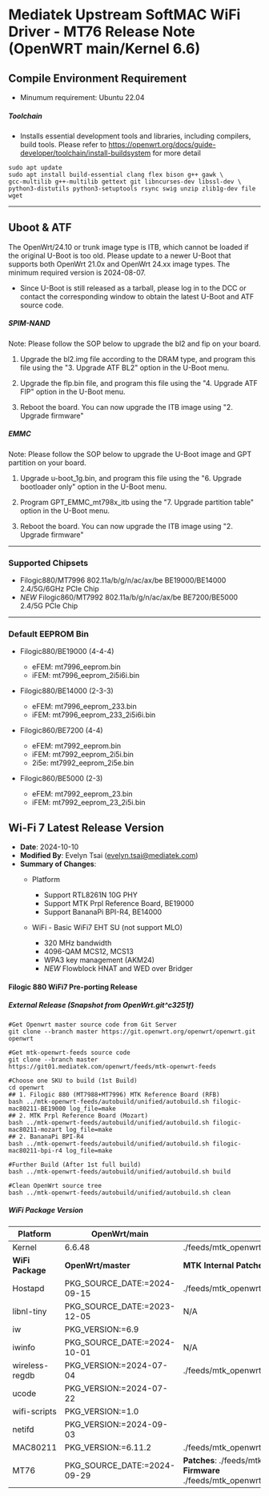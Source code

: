 # Mediatek Upstream SoftMAC WiFi Driver - MT76 Release Note (OpenWRT main/Kernel 6.6)

## Compile Environment Requirement

- Minumum requirement: Ubuntu 22.04 

##### Toolchain

- Installs essential development tools and libraries, including compilers, build tools. Please refer to https://openwrt.org/docs/guide-developer/toolchain/install-buildsystem for more detail
```
sudo apt update
sudo apt install build-essential clang flex bison g++ gawk \
gcc-multilib g++-multilib gettext git libncurses-dev libssl-dev \
python3-distutils python3-setuptools rsync swig unzip zlib1g-dev file wget
```
---

## Uboot & ATF
The OpenWrt/24.10 or trunk image type is ITB, which cannot be loaded if the original U-Boot is too old. Please update to a newer U-Boot that supports both OpenWrt 21.0x and OpenWrt 24.xx image types. The minimum required version is 2024-08-07.

- Since U-Boot is still released as a tarball, please log in to the DCC or contact the corresponding window to obtain the latest U-Boot and ATF source code.

##### SPIM-NAND
Note: Please follow the SOP below to upgrade the bl2 and fip on your board.

1. Upgrade the bl2.img file according to the DRAM type, and program this file using the "3. Upgrade ATF BL2" option in the U-Boot menu.

2. Upgrade the flp.bin file, and program this file using the "4. Upgrade ATF FIP" option in the U-Boot menu.

3. Reboot the board. You can now upgrade the ITB image using "2. Upgrade firmware"

##### EMMC
Note: Please follow the SOP below to upgrade the U-Boot image and GPT partition on your board.

1. Upgrade u-boot_1g.bin, and program this file using the "6. Upgrade bootloader only" option in the U-Boot menu.

2. Program GPT_EMMC_mt798x_itb using the "7. Upgrade partition table" option in the U-Boot menu. 

3. Reboot the board. You can now upgrade the ITB image using "2. Upgrade firmware"
---

### Supported Chipsets
- Filogic880/MT7996 802.11a/b/g/n/ac/ax/be BE19000/BE14000 2.4/5G/6GHz PCIe Chip
- *NEW* Filogic860/MT7992 802.11a/b/g/n/ac/ax/be BE7200/BE5000 2.4/5G PCIe Chip
---

### Default EEPROM Bin
- Filogic880/BE19000 (4-4-4)
  - eFEM: mt7996_eeprom.bin
  - iFEM: mt7996_eeprom_2i5i6i.bin

- Filogic880/BE14000 (2-3-3)
  - eFEM: mt7996_eeprom_233.bin
  - iFEM: mt7996_eeprom_233_2i5i6i.bin

- Filogic860/BE7200 (4-4)
  - eFEM: mt7992_eeprom.bin
  - iFEM: mt7992_eeprom_2i5i.bin
  - 2i5e: mt7992_eeprom_2i5e.bin

- Filogic860/BE5000 (2-3)
  - eFEM: mt7992_eeprom_23.bin
  - iFEM: mt7992_eeprom_23_2i5i.bin

## Wi-Fi 7 Latest Release Version

- **Date**: 2024-10-10
- **Modified By**: Evelyn Tsai (evelyn.tsai@mediatek.com)
- **Summary of Changes**:
  - Platform
    - Support RTL8261N 10G PHY
    - Support MTK Prpl Reference Board, BE19000
    - Support BananaPi BPI-R4, BE14000

  - WiFi - Basic WiFi7 EHT SU (not support MLO)
    - 320 MHz bandwidth
    - 4096-QAM MCS12, MCS13
    - WPA3 key management (AKM24)
    - *NEW* Flowblock HNAT and WED over Bridger


#### Filogic 880 WiFi7 Pre-porting Release

##### External Release (Snapshot from OpenWrt.git^c3251f)

```
#Get Openwrt master source code from Git Server
git clone --branch master https://git.openwrt.org/openwrt/openwrt.git openwrt

#Get mtk-openwrt-feeds source code
git clone --branch master https://git01.mediatek.com/openwrt/feeds/mtk-openwrt-feeds

#Choose one SKU to build (1st Build)
cd openwrt
## 1. Filogic 880 (MT7988+MT7996) MTK Reference Board (RFB)
bash ../mtk-openwrt-feeds/autobuild/unified/autobuild.sh filogic-mac80211-BE19000 log_file=make
## 2. MTK Prpl Reference Board (Mozart)
bash ../mtk-openwrt-feeds/autobuild/unified/autobuild.sh filogic-mac80211-mozart log_file=make
## 2. BananaPi BPI-R4
bash ../mtk-openwrt-feeds/autobuild/unified/autobuild.sh filogic-mac80211-bpi-r4 log_file=make

#Further Build (After 1st full build)
bash ../mtk-openwrt-feeds/autobuild/unified/autobuild.sh build

#Clean OpenWrt source tree
bash ../mtk-openwrt-feeds/autobuild/unified/autobuild.sh clean
```

##### WiFi Package Version

| Platform                 | OpenWrt/main                  | git01.mediatek.com                                                                |
|--------------------------|-------------------------------|-----------------------------------------------------------------------------------|
| Kernel                   | 6.6.48                        | ./feeds/mtk_openwrt_feed/master/patches-base |
| **WiFi Package**         | **OpenWrt/master**            | **MTK Internal Patches**                                                          |
| Hostapd                  | PKG_SOURCE_DATE:=2024-09-15   | ./feeds/mtk_openwrt_feed/autobuild/unified/filogic/mac80211/master/files/package/nerwork/services/hostapd/patches         |
| libnl-tiny               | PKG_SOURCE_DATE:=2023-12-05   | N/A                                                                               |
| iw                       | PKG_VERSION:=6.9              |                |
| iwinfo                   | PKG_SOURCE_DATE:=2024-10-01   | N/A                                                                               |
| wireless-regdb           | PKG_VERSION:=2024-07-04       | ./feeds/mtk_openwrt_feed/autobuild/unified/filogic/mac80211/master/files/package/firmware/wireless-regdb/patches                |
| ucode                    | PKG_VERSION:=2024-07-22      | |
| wifi-scripts             | PKG_VERSION:=1.0              |   |
| netifd                   | PKG_VERSION:=2024-09-03       |   |
| MAC80211                 | PKG_VERSION:=6.11.2 |  ./feeds/mtk_openwrt_feed/autobuild/unified/filogic/mac80211/master/files/package/kernel/mac80211/patches |
| MT76                     | PKG_SOURCE_DATE:=2024-09-29   | **Patches**: ./feeds/mtk_openwrt_feed/autobuild/unified/filogic/mac80211/master/files/package/kernel/mt76/patches **Firmware** ./feeds/mtk_openwrt_feed/autobuild/unified/filogic/mac80211/master/files/package/kernel/mt76/src/firmware/mt7996 |
